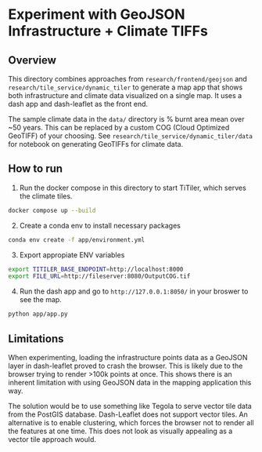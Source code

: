 # Experiment with GeoJSON Infrastructure + Climate TIFFs

## Overview

This directory combines approaches from `research/frontend/geojson` and `research/tile_service/dynamic_tiler` to generate a map app that shows both infrastructure and climate data visualized on a single map. It uses a dash app and dash-leaflet as the front end.

The sample climate data in the `data/` directory is % burnt area mean over ~50 years. This can be replaced by a custom COG (Cloud Optimized GeoTIFF) of your choosing. See `research/tile_service/dynamic_tiler/data` for notebook on generating GeoTIFFs for climate data. 

## How to run

1. Run the docker compose in this directory to start TiTiler, which serves the climate tiles.

```bash
docker compose up --build
```

2. Create a conda env to install necessary packages
```bash
conda env create -f app/environment.yml
```

3. Export appropiate ENV variables

```bash
export TITILER_BASE_ENDPOINT=http://localhost:8000
export FILE_URL=http://fileserver:8080/OutputCOG.tif
```

4. Run the dash app and go to `http://127.0.0.1:8050/` in your broswer to see the map.

```bash
python app/app.py
```

## Limitations

When experimenting, loading the infrastructure points data as a GeoJSON layer in dash-leaflet proved to crash the browser. This is likely due to the browser trying to render >100k points at once. This shows there is an inherent limitation with using GeoJSON data in the mapping application this way. 

The solution would be to use something like Tegola to serve vector tile data from the PostGIS database. Dash-Leaflet does not support vector tiles. An alternative is to enable clustering, which forces the browser not to render all the features at one time. This does not look as visually appealing as a vector tile approach would. 